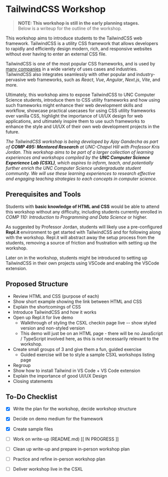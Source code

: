 # TailwindCSS Workshop

> **NOTE: This workshop is still in the early planning stages.**<br/>Below is a writeup for the outline of the workshop.

This workshop aims to introduce students to the TailwindCSS web framework. TailwindCSS is a utility CSS framework that allows developers to rapidly and efficiently design modern, rich, and responsive websites without ever having to enter an external CSS file. 

TailwindCSS is one of the most popular CSS frameworks, and is used by [many companies](https://tailwindcss.com/showcase) in a wide variety of uses cases and industries. TailwindCSS also integrates seamlessly with other popular and industry-pervasive web frameworks, such as *React*, *Vue*, *Angular*, *Next.js*, *Vite*, and more.

Ultimately, this workshop aims to expose TailwindCSS to UNC Computer Science students, introduce them to CSS utility frameworks and how using such frameworks might enhance their web development skills and workflow, showcase practical usecases for using CSS utility frameworks over vanilla CSS, highlight the importance of UI/UX design for web applications, and ultimately inspire them to use such frameworks to enhance the style and UI/UX of their own web development projects in the future.

*The TailwindCSS workshop is being developed by Ajay Gandecha as part of **COMP 495: Mentored Research** at UNC-Chapel Hill with Professor Kris Jordan. This workshop aims to be part of a larger collection of learning experiences and workshops compiled by the **UNC Computer Science Experience Lab (CSXL)**, which aspires to inform, teach, and potentially further enrich the UNC Computer Science undergraduate student community. We will use these learning experiences to research effective and engaging teaching strategies to each concepts in computer science.*

## Prerequisites and Tools

Students with **basic knowledge of HTML and CSS** would be able to attend this workshop without any difficulty, including students currently enrolled in *COMP 110: Introduction to Programming and Data Science* or higher.

As suggested by Professor Jordan, students will likely use a pre-configured **Repl.it** environment to get started with TailwindCSS and for following along with the workshop. Repl.it will abstract away the setup process from the students, removing a source of friction and frustration with setting up the workshop.

Later on in the workshop, students might be introduced to setting up TailwindCSS in their own projects using VSCode and enabling the VSCode extension.

## Proposed Structure

- Review HTML and CSS (purpose of each)
- Show short example showing the link between HTML and CSS
- Explain the shortcomings of CSS
- Introduce TailwindCSS and how it works
- Open up Repl.it for live demo
  - Walkthrough of styling the CSXL checkin page live -- show styled version and non-styled version
  - This demo will just be on an HTML page - there will be no JavaScript / TypeScript involved here, as this is not necessarily relevant to the workshop.
- Create small groups of 3 and give them a fun, guided exercise
  - Guided exercise will be to style a sample CSXL workshops listing page
- Regroup
- Show how to install Tailwind in VS Code + VS Code extension
- Explain the importance of good UI/UX Design
- Closing statements

## To-Do Checklist

- [x] Write the plan for the workshop, decide workshop structure
- [x] Decide on demo medium for the framework
- [x] Create sample files
- [ ] Work on write-up (README.md) [[ IN PROGRESS ]]
- [ ] Clean up write-up and prepare in-person workshop plan
- [ ] Practice and refine in-person workshop plan
- [ ] Deliver workshop live in the CSXL

